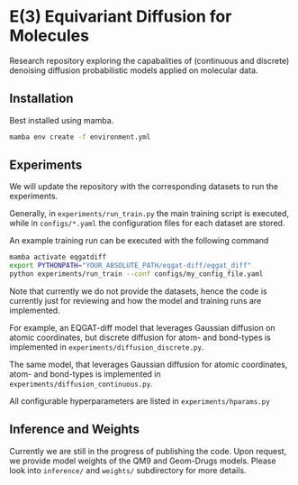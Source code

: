 # E(3) Equivariant Diffusion for Molecules

Research repository exploring the capabalities of (continuous and discrete) denoising diffusion probabilistic models applied on molecular data.

## Installation
Best installed using mamba.
```bash
mamba env create -f environment.yml
```

## Experiments
 We will update the repository with the corresponding datasets to run the experiments.  

 Generally, in `experiments/run_train.py` the main training script is executed, while in `configs/*.yaml` the configuration files for each dataset are stored.

 An example training run can be executed with the following command

 ```bash
 mamba activate eqgatdiff
 export PYTHONPATH="YOUR_ABSOLUTE_PATH/eqgat-diff/eqgat_diff"
 python experiments/run_train --conf configs/my_config_file.yaml
 ```

 Note that currently we do not provide the datasets, hence the code is currently just for reviewing and how the model and training runs are implemented.

 For example, an EQGAT-diff model that leverages Gaussian diffusion on atomic coordinates, but discrete diffusion for atom- and bond-types is implemented in `experiments/diffusion_discrete.py`.

 The same model, that leverages Gaussian diffusion for atomic coordinates, atom- and bond-types is implemented in `experiments/diffusion_continuous.py`.

 All configurable hyperparameters are listed in `experiments/hparams.py`

 ## Inference and Weights

 Currently we are still in the progress of publishing the code. Upon request, we provide model weights of the QM9 and Geom-Drugs models.
 Please look into `inference/` and `weights/` subdirectory for more details.